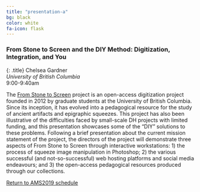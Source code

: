 ```yaml
---
title: "presentation-a"
bg: black
color: white
fa-icon: flask
---
```


### From Stone to Screen and the DIY Method: Digitization, Integration, and You
{: .title}
Chelsea Gardner  
*University of British Columbia*  
9:00-9:40am

The [From Stone to Screen](http://fromstonetoscreen.com/) project is an open-access digitization project founded in 2012 by graduate students at the University of British Columbia. Since its inception, it has evolved into a pedagogical resource for the study of ancient artifacts and epigraphic squeezes. This project has also been illustrative of the difficulties faced by small-scale DH projects with limited funding, and this presentation showcases some of the “DIY” solutions to these problems. Following a brief presentation about the current mission statement of the project, the directors of the project will demonstrate three aspects of From Stone to Screen through interactive workstations: 1) the process of squeeze image manipulation in Photoshop; 2) the various successful (and not-so-successful) web hosting platforms and social media endeavours; and 3) the open-access pedagogical resources produced through our collections.

<a href="#schedule_">Return to AMS2019 schedule</a>
